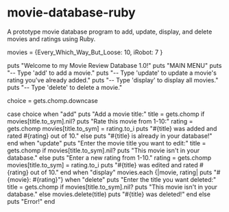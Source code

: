 # movie-database-ruby
A prototype movie database program to add, update, display, and delete movies and ratings using Ruby.

movies = {Every_Which_Way_But_Loose: 10,
iRobot: 7
}

puts "Welcome to my Movie Review Database 1.0!"
puts "MAIN MENU"
puts "-- Type 'add' to add a movie."
puts "-- Type 'update' to update a movie's rating you've already added."
puts "-- Type 'display' to display all movies."
puts "-- Type 'delete' to delete a movie."

choice = gets.chomp.downcase

case choice
when "add"
    puts "Add a movie title:"
    title = gets.chomp
    if movies[title.to_sym].nil?
        puts "Rate this movie from 1-10:"
        rating = gets.chomp
        movies[title.to_sym] = rating.to_i
        puts "#{title} was added and rated #{rating} out of 10."
    else
        puts "#{title} is already in your database!"
    end
when "update"
    puts "Enter the movie title you want to edit:"
    title = gets.chomp
    if movies[title.to_sym].nil?
        puts "This movie isn't in your database."
    else
        puts "Enter a new rating from 1-10."
        rating = gets.chomp
        movies[title.to_sym] = rating.to_i
        puts "#{title} was edited and rated #{rating} out of 10."
    end
when "display"
    movies.each {|movie, rating| puts "#{movie}: #{rating}"}
when "delete"
    puts "Enter the title you want deleted:"
    title = gets.chomp
    if movies[title.to_sym].nil?
        puts "This movie isn't in your database."
    else
        movies.delete(title)
        puts "#{title} was deleted!"
    end
else
    puts "Error!"
end

